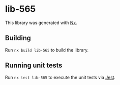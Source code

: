 # lib-565

This library was generated with [Nx](https://nx.dev).

## Building

Run `nx build lib-565` to build the library.

## Running unit tests

Run `nx test lib-565` to execute the unit tests via [Jest](https://jestjs.io).
